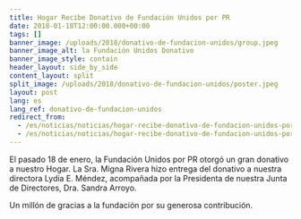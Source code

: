 ```yaml
---
title: Hogar Recibe Donativo de Fundación Unidos por PR
date: 2018-01-18T12:00:00.000+00:00
tags: []
banner_image: /uploads/2018/donativo-de-fundacion-unidos/group.jpeg
banner_image_alt: la Fundación Unidos Donativo
banner_image_style: contain
header_layout: side_by_side
content_layout: split
split_image: /uploads/2018/donativo-de-fundacion-unidos/poster.jpeg
layout: post
lang: es
lang_ref: donativo-de-fundacion-unidos
redirect_from:
  - /es/noticias/noticias/hogar-recibe-donativo-de-fundacion-unidos-por-pr
  - /es/noticias/noticias/hogar-recibe-donativo-de-fundacion-unidos-por-pr/
---
```

El pasado 18 de enero, la Fundación Unidos por PR otorgó un gran donativo a nuestro Hogar. La Sra. Migna Rivera hizo entrega del donativo a nuestra directora Lydia E. Méndez, acompañada por la Presidenta de nuestra Junta de Directores, Dra. Sandra Arroyo.

Un millón de gracias a la fundación por su generosa contribución.
